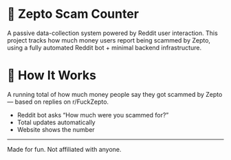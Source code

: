 # 🧾 Zepto Scam Counter

A passive data-collection system powered by Reddit user interaction. This project tracks how much money users report being scammed by Zepto, using a fully automated Reddit bot + minimal backend infrastructure.

# 💸 How It Works

A running total of how much money people say they got scammed by Zepto — based on replies on r/FuckZepto.

- Reddit bot asks “How much were you scammed for?”
- Total updates automatically
- Website shows the number

---

Made for fun. Not affiliated with anyone.
